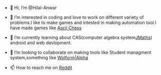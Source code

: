 - 👋 Hi, I’m @Hilal-Anwar

- 👀 I’m interested in coding and love to work on different variety of problems.I like to make games and intested in making automation tool.I have made games like
  [Ascii Chess](https://github.com/Hilal-Anwar/AsciiChess)

- 🌱 I’m currently learning about CAS(computer algebra system[JMaths](https://github.com/Hilal-Anwar/JMaths)) android and web devlopment.

- 💞️ I’m looking to collaborate on making tools like Student managment system,something like [Wolform|Alpha](https://www.wolframalpha.com)

- 📫 How to reach me on [Reddit](https://www.reddit.com/user/CodeBoy142857/)

<!---
Hilal-Anwar/Hilal-Anwar is a ✨ special ✨ repository because its `README.md` (this file) appears on your GitHub profile.
You can click the Preview link to take a look at your changes.
--->
